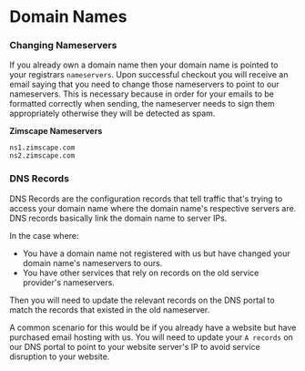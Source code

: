 # Domain Names

### Changing Nameservers

If you already own a domain name then your domain name is pointed to your registrars `nameservers`. 
Upon successful checkout you will receive an email saying that you need to change those nameservers 
to point to our nameservers. This is necessary because in order for your emails to be formatted 
correctly when sending, the nameserver needs to sign them appropriately otherwise they will be 
detected as spam.

**Zimscape Nameservers**
```
ns1.zimscape.com
ns2.zimscape.com
```

### DNS Records

DNS Records are the configuration records that tell traffic that's trying to access your domain name 
where the domain name's respective servers are. DNS records basically link the domain name to server IPs. 

In the case where:

- You have a domain name not registered with us but have changed your domain name's nameservers to ours.
- You have other services that rely on records on the old service provider's nameservers.

Then you will need to update the relevant records on the DNS portal to match the records that existed 
in the old nameserver. 

A common scenario for this would be if you already have a website but have purchased email hosting 
with us. You will need to update your `A records` on our DNS portal to point to your website server's 
IP to avoid service disruption to your website.
